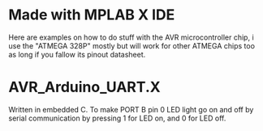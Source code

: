 # Made with MPLAB X IDE
Here are examples on how to do stuff with the AVR microcontroller chip, i use the "ATMEGA 328P" mostly but will work for other ATMEGA chips too as long if you fallow its pinout datasheet.

# AVR_Arduino_UART.X
Written in embedded C.
To make PORT B pin 0 LED light go on and off by serial communication by pressing 1 for LED on, and 0 for LED off.

